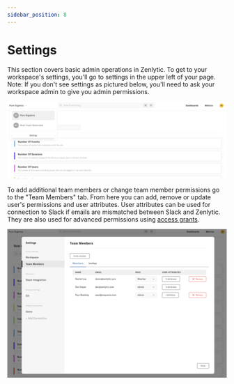```yaml
---
sidebar_position: 8
---
```


# Settings


This section covers basic admin operations in Zenlytic. To get to your workspace's settings, you'll go to settings in the upper left of your page. Note: If you don't see settings as pictured below, you'll need to ask your workspace admin to give you admin permissions.

![change-question-type](../assets/getting-to-settings.png)


To add additional team members or change team member permissions go to the "Team Members" tab. From here you can add, remove or update user's permissions and user attributes. User attributes can be used for connection to Slack if emails are mismatched between Slack and Zenlytic. They are also used for advanced permissions using [access grants](../4_data_modeling/8_access_grants.md).


![change-question-type](../assets/settings-team-members.png)
